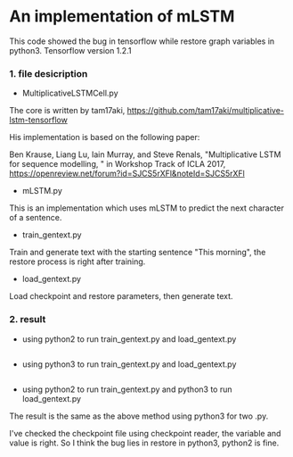 #  An implementation of mLSTM
This code showed the bug in tensorflow while restore graph variables in python3. Tensorflow version 1.2.1
### 1. file desicription
+ MultiplicativeLSTMCell.py

The core is written by tam17aki, 
https://github.com/tam17aki/multiplicative-lstm-tensorflow

His implementation is based on the following paper:

Ben Krause, Liang Lu, Iain Murray, and Steve Renals, "Multiplicative LSTM for sequence modelling, " in Workshop Track of ICLA 2017, https://openreview.net/forum?id=SJCS5rXFl&noteId=SJCS5rXFl
+ mLSTM.py

This is an implementation which uses mLSTM to predict the next character of a sentence.

+ train_gentext.py

Train and generate text with the starting sentence "This morning", the restore process is right after training.

+ load_gentext.py

Load checkpoint and restore parameters, then generate text.

### 2. result

+ using python2 to run train_gentext.py and load_gentext.py

```

```

+ using python3 to run train_gentext.py and load_gentext.py
```
```

+ using python2 to run train_gentext.py  and python3 to run load_gentext.py

The result is the same as the above method using python3 for two .py.

I've checked the checkpoint file using checkpoint reader, the variable and value is right.
So I think the bug lies in restore in python3, python2 is fine.
